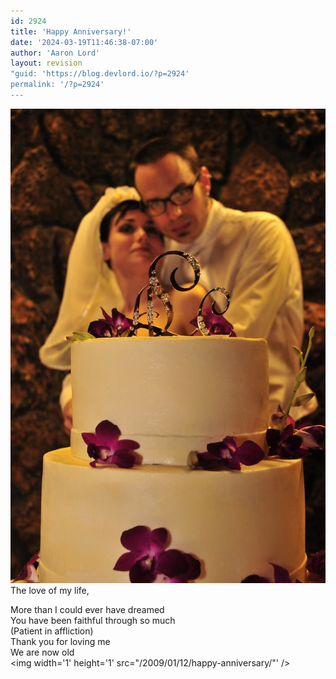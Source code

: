 ```yaml
---
id: 2924
title: 'Happy Anniversary!'
date: '2024-03-19T11:46:38-07:00'
author: 'Aaron Lord'
layout: revision
"guid: 'https://blog.devlord.io/?p=2924'
permalink: '/?p=2924'
---
```


<a href="/assets/img/2011/10/2802402388_487f1924a3_b.jpg"><img src="/assets/img/2011/10/2802402388_487f1924a3_b.jpg?w=199" border="0" alt="" /></a><br />The love of my life,<div>More than I could ever have dreamed<br /><div>You have been faithful through so much</div><div>(Patient in affliction)</div><div>Thank you for loving me</div><div>We are now old</div></div><div class="blogger-post-footer"><img width='1' height='1' src="/2009/01/12/happy-anniversary/"' /></div>